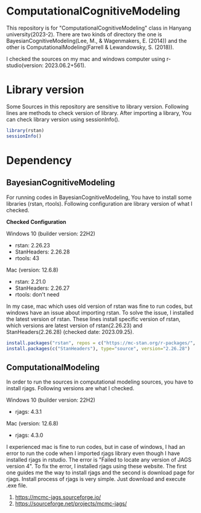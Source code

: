 
# ComputationalCognitiveModeling

This repository is for "ComputationalCognitiveModeling" class in Hanyang university(2023-2). There are two kinds of directory the one is BayesianCognitiveModeling(Lee, M., & Wagenmakers, E. (2014)) and the other is ComputationalModeling(Farrell & Lewandowsky, S. (2018)).  

I checked the sources on my mac and windows computer using r-studio(version: 2023.06.2+561). 

# Library version

Some Sources in this repository are sensitive to library version. Following lines are methods to check version of library. After importing a library, You can check library version using sessionInfo().

```r
library(rstan)  
sessionInfo()  
```

# Dependency

## BayesianCognitiveModeling

For running codes in BayesianCognitiveModeling, You have to install some libraries (rstan, rtools). Following configuration are library version of what I checked.

**Checked Configuration**

Windows 10 (builder version: 22H2)
- rstan: 2.26.23
- StanHeaders: 2.26.28
- rtools: 43
  
Mac (version: 12.6.8)
- rstan: 2.21.0
- StanHeaders: 2.26.27
- rtools: don't need

In my case, mac which uses old version of rstan was fine to run codes, but windows have an issue about importing rstan. To solve the issue, I installed the latest version of rstan. These lines install specific version of rstan, which versions are latest version of rstan(2.26.23) and StanHeaders(2.26.28) (checked date: 2023.09.25).

```r
install.packages("rstan", repos = c("https://mc-stan.org/r-packages/", getOption("repos")), version = "2.26.23")
install.packages(c("StanHeaders"), type="source", version="2.26.28")
```
  
## ComputationalModeling

In order to run the sources in computational modeling sources, you have to install rjags. Following versions are what I checked.

Windows 10 (builder version: 22H2)
- rjags: 4.3.1
  
Mac (version: 12.6.8)
- rjags: 4.3.0

I experienced mac is fine to run codes, but in case of windows, I had an error to run the code when I imported rjags library even though I have installed rjags in rstudio. The error is "Failed to locate any version of JAGS version 4". To fix the error, I installed rjags using these website. The first one guides me the way to install rjags and the second is download page for rjags. Install process of rjags is very simple. Just download and execute .exe file. 

1. https://mcmc-jags.sourceforge.io/
2. https://sourceforge.net/projects/mcmc-jags/


